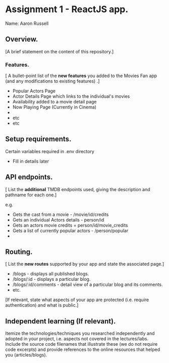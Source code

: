 # Assignment 1 - ReactJS app.

Name: Aaron Russell

## Overview.

[A brief statement on the content of this repository.]

### Features.
[ A bullet-point list of the __new features__ you added to the Movies Fan app (and any modifications to existing features) .]
 
+ Popular Actors Page
+ Actor Details Page which links to the individual's movies
+ Availability added to a movie detail page
+ Now Playing Page (Currently in Cinema)
+ 
+ etc
+ etc

## Setup requirements.

Certain variables required in .env directory
- Fill in details later

## API endpoints.

[ List the __additional__ TMDB endpoints used, giving the description and pathname for each one.] 

e.g.
+ Gets the cast from a movie - /movie/id/credits
+ Gets an individual Actors details - person/id
+ Gets an actors movie credits = person/id/movie_credits
+ Gets a list of currently popular actors - /person/popular
+
## Routing.

[ List the __new routes__ supported by your app and state the associated page.]

+ /blogs - displays all published blogs.
+ /blogs/:id - displays a particular blog.
+ /blogs/:id/comments - detail view of a particular blog and its comments.
+ etc.

[If relevant, state what aspects of your app are protected (i.e. require authentication) and what is public.]

## Independent learning (If relevant).

Itemize the technologies/techniques you researched independently and adopted in your project, 
i.e. aspects not covered in the lectures/labs. Include the source code filenames that illustrate these 
(we do not require code excerpts) and provide references to the online resources that helped you (articles/blogs).